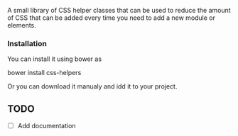 A small library of CSS helper classes that can be used to reduce the amount of CSS that can be added every time you need to add a new module or elements.

### Installation

You can install it using bower as

bower install css-helpers

Or you can download it manualy and idd it to your project.

## TODO

- [ ] Add documentation
